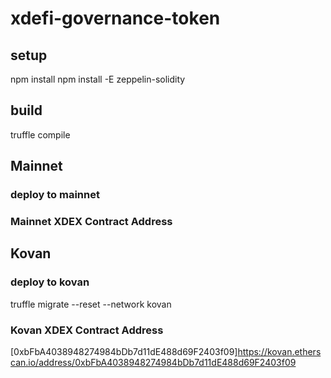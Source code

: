 # xdefi-governance-token

## setup

npm install
npm install -E zeppelin-solidity

## build

truffle compile

## Mainnet

### deploy to mainnet

### Mainnet XDEX Contract Address

## Kovan

### deploy to kovan

truffle migrate --reset --network kovan

### Kovan XDEX Contract Address

[0xbFbA4038948274984bDb7d11dE488d69F2403f09]https://kovan.etherscan.io/address/0xbFbA4038948274984bDb7d11dE488d69F2403f09




